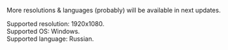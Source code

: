 More resolutions & languages (probably) will be available in next updates.

Supported resolution: 1920x1080.<br/>
Supported OS: Windows.<br/>
Supported language: Russian.
